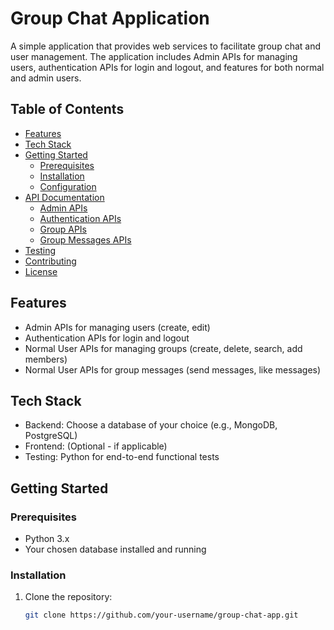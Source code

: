 # Group Chat Application

A simple application that provides web services to facilitate group chat and user management. The application includes Admin APIs for managing users, authentication APIs for login and logout, and features for both normal and admin users.

## Table of Contents

- [Features](#features)
- [Tech Stack](#tech-stack)
- [Getting Started](#getting-started)
  - [Prerequisites](#prerequisites)
  - [Installation](#installation)
  - [Configuration](#configuration)
- [API Documentation](#api-documentation)
  - [Admin APIs](#admin-apis)
  - [Authentication APIs](#authentication-apis)
  - [Group APIs](#group-apis)
  - [Group Messages APIs](#group-messages-apis)
- [Testing](#testing)
- [Contributing](#contributing)
- [License](#license)

## Features

- Admin APIs for managing users (create, edit)
- Authentication APIs for login and logout
- Normal User APIs for managing groups (create, delete, search, add members)
- Normal User APIs for group messages (send messages, like messages)

## Tech Stack

- Backend: Choose a database of your choice (e.g., MongoDB, PostgreSQL)
- Frontend: (Optional - if applicable)
- Testing: Python for end-to-end functional tests

## Getting Started

### Prerequisites

- Python 3.x
- Your chosen database installed and running

### Installation

1. Clone the repository:

   ```bash
   git clone https://github.com/your-username/group-chat-app.git
